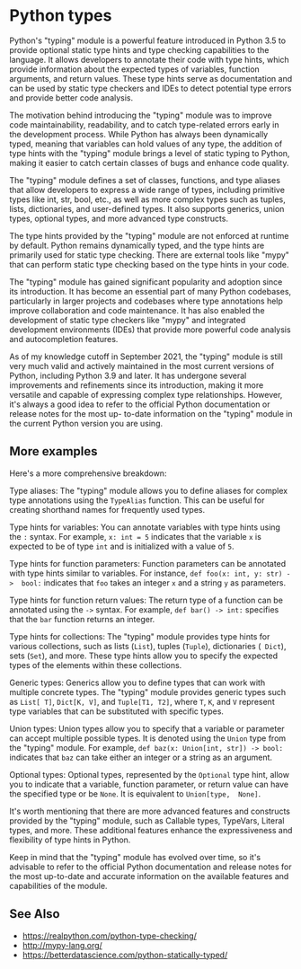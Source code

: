 # Python types

Python's "typing" module is a powerful feature introduced in Python 3.5 to 
provide optional static type hints and type checking capabilities to the 
language. It allows developers to annotate their code with type hints, which 
provide information about the expected types of variables, function 
arguments, and return values. These type hints serve as documentation and can 
be used by static type checkers and IDEs to detect potential type errors and 
provide better code analysis. 

The motivation behind introducing the "typing" module was to improve code 
maintainability, readability, and to catch type-related errors early in the 
development process. While Python has always been dynamically typed, meaning 
that variables can hold values of any type, the addition of type hints with 
the "typing" module brings a level of static typing to Python, making it 
easier to catch certain classes of bugs and enhance code quality. 

The "typing" module defines a set of classes, functions, and type aliases 
that allow developers to express a wide range of types, including primitive 
types like int, str, bool, etc., as well as more complex types such as 
tuples, lists, dictionaries, and user-defined types. It also supports 
generics, union types, optional types, and more advanced type constructs. 

The type hints provided by the "typing" module are not enforced at runtime by 
default. Python remains dynamically typed, and the type hints are primarily 
used for static type checking. There are external tools like "mypy" that can 
perform static type checking based on the type hints in your code. 

The "typing" module has gained significant popularity and adoption since its 
introduction. It has become an essential part of many Python codebases, 
particularly in larger projects and codebases where type annotations help 
improve collaboration and code maintenance. It has also enabled the 
development of static type checkers like "mypy" and integrated development 
environments (IDEs) that provide more powerful code analysis and 
autocompletion features. 

As of my knowledge cutoff in September 2021, the "typing" module is still 
very much valid and actively maintained in the most current versions of 
Python, including Python 3.9 and later. It has undergone several improvements 
and refinements since its introduction, making it more versatile and capable 
of expressing complex type relationships. However, it's always a good idea to 
refer to the official Python documentation or release notes for the most up-
to-date information on the "typing" module in the current Python version you 
are using.



## More examples

Here's a more comprehensive breakdown: 

Type aliases: The "typing" module allows you to define aliases for complex 
type annotations using the `TypeAlias` function. This can be useful for 
creating shorthand names for frequently used types. 

Type hints for variables: You can annotate variables with type hints using 
the `:` syntax. For example, `x: int = 5` indicates that the variable `x` is 
expected to be of type `int` and is initialized with a value of `5`. 

Type hints for function parameters: Function parameters can be annotated with 
type hints similar to variables. For instance, `def foo(x: int, y: str) -> 
bool:` indicates that `foo` takes an integer `x` and a string `y` as 
parameters. 

Type hints for function return values: The return type of a function can be 
annotated using the `->` syntax. For example, `def bar() -> int:` specifies 
that the `bar` function returns an integer. 

Type hints for collections: The "typing" module provides type hints for 
various collections, such as lists (`List`), tuples (`Tuple`), dictionaries (`
Dict`), sets (`Set`), and more. These type hints allow you to specify the 
expected types of the elements within these collections. 

Generic types: Generics allow you to define types that can work with multiple 
concrete types. The "typing" module provides generic types such as `List[
T]`, `Dict[K, V]`, and `Tuple[T1, T2]`, where `T`, `K`, and `V` represent 
type variables that can be substituted with specific types. 

Union types: Union types allow you to specify that a variable or parameter 
can accept multiple possible types. It is denoted using the `Union` type from 
the "typing" module. For example, `def baz(x: Union[int, str]) -> bool:` 
indicates that `baz` can take either an integer or a string as an argument. 

Optional types: Optional types, represented by the `Optional` type hint, 
allow you to indicate that a variable, function parameter, or return value 
can have the specified type or be `None`. It is equivalent to `Union[type, 
None]`. 

It's worth mentioning that there are more advanced features and constructs 
provided by the "typing" module, such as Callable types, TypeVars, Literal 
types, and more. These additional features enhance the expressiveness and 
flexibility of type hints in Python. 

Keep in mind that the "typing" module has evolved over time, so it's 
advisable to refer to the official Python documentation and release notes for 
the most up-to-date and accurate information on the available features and 
capabilities of the module.


## See Also

- https://realpython.com/python-type-checking/
- http://mypy-lang.org/
- https://betterdatascience.com/python-statically-typed/